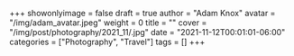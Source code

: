 +++
showonlyimage = false
draft = true
author = "Adam Knox"
avatar = "/img/adam_avatar.jpeg"
weight = 0
title = ""
cover = "/img/post/photography/2021_11/.jpg"
date = "2021-11-12T00:01:01-06:00"
categories = ["Photography", "Travel"]
tags = []
+++
<!--more-->
